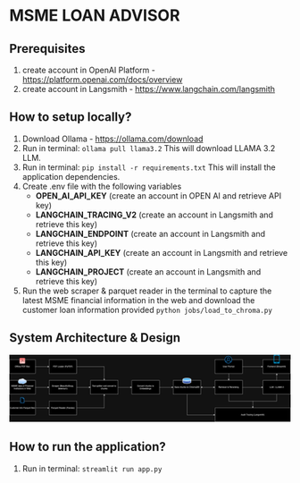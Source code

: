 # MSME LOAN ADVISOR #

## Prerequisites
1) create account in OpenAI Platform - https://platform.openai.com/docs/overview
2) create account in Langsmith - https://www.langchain.com/langsmith

## How to setup locally?
1) Download Ollama - https://ollama.com/download
2) Run in terminal: 
    `ollama pull llama3.2` 
    This will download LLAMA 3.2 LLM.
3) Run in terminal:
    `pip install -r requirements.txt`
    This will install the application dependencies.
4) Create .env file with the following variables
    - <b>OPEN_AI_API_KEY</b> (create an account in OPEN AI and retrieve API key)
    - <b>LANGCHAIN_TRACING_V2</b> (create an account in Langsmith and retrieve this key)
    - <b>LANGCHAIN_ENDPOINT</b> (create an account in Langsmith and retrieve this key)
    - <b>LANGCHAIN_API_KEY</b> (create an account in Langsmith and retrieve this key)
    - <b>LANGCHAIN_PROJECT</b> (create an account in Langsmith and retrieve this key)
5) Run the web scraper & parquet reader in the terminal to capture the latest MSME financial information in the web and download the customer loan information provided
    `python jobs/load_to_chroma.py`

## System Architecture & Design
![alt text](media/assets/system_architecture.png)

## How to run the application?
1) Run in terminal:
    `streamlit run app.py`
